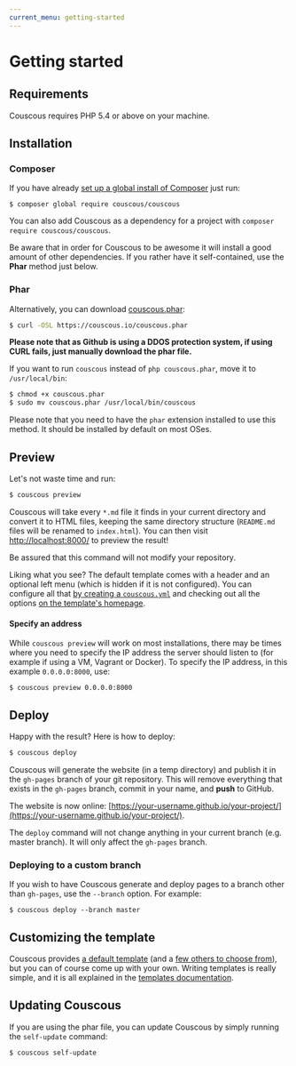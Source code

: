 ```yaml
---
current_menu: getting-started
---
```

# Getting started

## Requirements

Couscous requires PHP 5.4 or above on your machine.

## Installation

### Composer

If you have already [set up a global install of Composer](https://akrabat.com/php/global-installation-of-php-tools-with-composer/) just run:

```
$ composer global require couscous/couscous
```

You can also add Couscous as a dependency for a project with `composer require couscous/couscous`.

Be aware that in order for Couscous to be awesome it will install a good amount of other dependencies.
If you rather have it self-contained, use the **Phar** method just below.

### Phar

Alternatively, you can download [couscous.phar](https://couscous.io/couscous.phar):

```bash
$ curl -OSL https://couscous.io/couscous.phar
```

**Please note that as Github is using a DDOS protection system, if using CURL fails, just manually download the phar file.**

If you want to run `couscous` instead of `php couscous.phar`, move it to `/usr/local/bin`:

```bash
$ chmod +x couscous.phar
$ sudo mv couscous.phar /usr/local/bin/couscous
```

Please note that you need to have the `phar` extension installed to use this method. It should be installed by default on most OSes.

## Preview

Let's not waste time and run:

```bash
$ couscous preview
```

Couscous will take every `*.md` file it finds in your current directory and convert it to HTML files, keeping the same directory structure (`README.md` files will be renamed to `index.html`). You can then visit [http://localhost:8000/](http://localhost:8000/) to preview the result!

Be assured that this command will not modify your repository.

Liking what you see? The default template comes with a header and an optional left menu (which is hidden if it is not configured). You can configure all that [by creating a `couscous.yml`](configuration.md) and checking out all the options [on the template's homepage](https://github.com/CouscousPHP/Template-Light).

#### Specify an address

While `couscous preview` will work on most installations, there may be times where you need to specify the IP address the server should listen to (for example if using a VM, Vagrant or Docker). To specify the IP address, in this example `0.0.0.0:8000`, use:

```
$ couscous preview 0.0.0.0:8000
```

## Deploy

Happy with the result? Here is how to deploy:

```bash
$ couscous deploy
```

Couscous will generate the website (in a temp directory) and publish it in the `gh-pages` branch of your git repository. This will remove everything that exists in the `gh-pages` branch, commit in your name, and **push** to GitHub.

The website is now online: [https://your-username.github.io/your-project/](https://your-username.github.io/your-project/).

The `deploy` command will not change anything in your current branch (e.g. master branch). It will only affect the `gh-pages` branch.

### Deploying to a custom branch

If you wish to have Couscous generate and deploy pages to a branch other than `gh-pages`, use the `--branch` option. For example:

```
$ couscous deploy --branch master
```

## Customizing the template

Couscous provides [a default template](https://github.com/CouscousPHP/Template-Light) (and a [few others to choose from](https://couscous.io/templates.html)), but you can of course come up with your own. Writing templates is really simple, and it is all explained in the [templates documentation](templates.md).

## Updating Couscous

If you are using the phar file, you can update Couscous by simply running the `self-update` command:

```bash
$ couscous self-update
```
